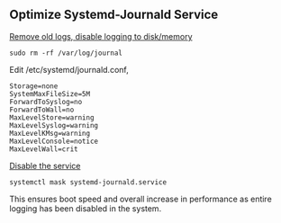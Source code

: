 ## Optimize Systemd-Journald Service

[Remove old logs, disable logging to disk/memory](https://askubuntu.com/questions/1094389/what-is-the-use-of-systemd-journal-flush-service)

    sudo rm -rf /var/log/journal

Edit /etc/systemd/journald.conf, 

    Storage=none
    SystemMaxFileSize=5M
    ForwardToSyslog=no
    ForwardToWall=no
    MaxLevelStore=warning
    MaxLevelSyslog=warning
    MaxLevelKMsg=warning
    MaxLevelConsole=notice
    MaxLevelWall=crit
    
 [Disable the service](https://forums.fedoraforum.org/showthread.php?292543-how-to-permanently-disable-systemd-journald-service)
 
    systemctl mask systemd-journald.service

This ensures boot speed and overall increase in performance as entire logging has been disabled in the system.
